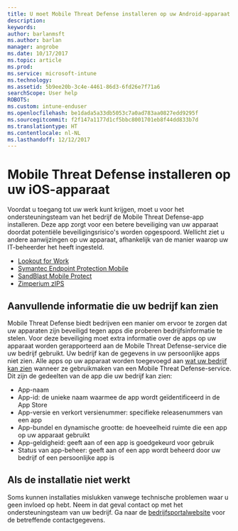 ```yaml
---
title: U moet Mobile Threat Defense installeren op uw Android-apparaat | Microsoft Docs
description: 
keywords: 
author: barlanmsft
ms.author: barlan
manager: angrobe
ms.date: 10/17/2017
ms.topic: article
ms.prod: 
ms.service: microsoft-intune
ms.technology: 
ms.assetid: 5b9ee20b-3c4e-4461-86d3-6fd26e7f71a6
searchScope: User help
ROBOTS: 
ms.custom: intune-enduser
ms.openlocfilehash: be1dada5a33db5053c7a0ad783aa0827edd9295f
ms.sourcegitcommit: f2f147a1177d1cf5bbc8001701eb8f44dd833b7d
ms.translationtype: HT
ms.contentlocale: nl-NL
ms.lasthandoff: 12/12/2017
---
```

# <a name="install-mobile-threat-defense-on-your-ios-device"></a>Mobile Threat Defense installeren op uw iOS-apparaat


Voordat u toegang tot uw werk kunt krijgen, moet u voor het ondersteuningsteam van het bedrijf de Mobile Threat Defense-app installeren. Deze app zorgt voor een betere beveiliging van uw apparaat doordat potentiële beveiligingsrisico's worden opgespoord. Wellicht ziet u andere aanwijzingen op uw apparaat, afhankelijk van de manier waarop uw IT-beheerder het heeft ingesteld.


* [Lookout for Work](you-are-prompted-to-install-lookout-for-work-ios.md)
* [Symantec Endpoint Protection Mobile](you-are-prompted-to-install-skycure-ios.md)
* [SandBlast Mobile Protect](you-are-prompted-to-install-sandblast-ios.md)
* [Zimperium zIPS](you-are-prompted-to-install-zips-ios.md)

## <a name="additional-information-your-company-can-see"></a>Aanvullende informatie die uw bedrijf kan zien

Mobile Threat Defense biedt bedrijven een manier om ervoor te zorgen dat uw apparaten zijn beveiligd tegen apps die proberen bedrijfsinformatie te stelen. Voor deze beveiliging moet extra informatie over de apps op uw apparaat worden gerapporteerd aan de Mobile Threat Defense-service die uw bedrijf gebruikt. Uw bedrijf kan de gegevens in uw persoonlijke apps niet zien. Alle apps op uw apparaat worden toegevoegd aan [wat uw bedrijf kan zien](what-info-can-your-company-see-when-you-enroll-your-device-in-intune.md) wanneer ze gebruikmaken van een Mobile Threat Defense-service. Dit zijn de gedeelten van de app die uw bedrijf kan zien:

*   App-naam
* App-id: de unieke naam waarmee de app wordt geïdentificeerd in de App Store
*   App-versie en verkort versienummer: specifieke releasenummers van een app
* App-bundel en dynamische grootte: de hoeveelheid ruimte die een app op uw apparaat gebruikt
* App-geldigheid: geeft aan of een app is goedgekeurd voor gebruik
*   Status van app-beheer: geeft aan of een app wordt beheerd door uw bedrijf of een persoonlijke app is

## <a name="if-the-installation-doesnt-work"></a>Als de installatie niet werkt

Soms kunnen installaties mislukken vanwege technische problemen waar u geen invloed op hebt. Neem in dat geval contact op met het ondersteuningsteam van uw bedrijf. Ga naar de [bedrijfsportalwebsite](https://portal.manage.microsoft.com#HelpDeskDialog) voor de betreffende contactgegevens.
